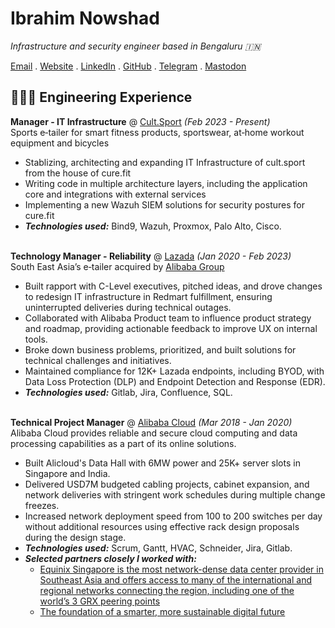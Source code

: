 # Ibrahim Nowshad

_Infrastructure and security engineer based in Bengaluru 🇮🇳_<br>

[Email](mailto:cv@ibn.slmail.me) . [Website](https://ibnunowshad.com/) . [LinkedIn](https://linkedin.com/in/ibnunowshad/) . [GitHub](https://github.com/ibnunowshad/) . [Telegram](https://t.me/ibnunowshad/) . [Mastodon](https://mastodon.social/@ibnunowshad)

## 👩🏼‍💻 Engineering Experience

**Manager - IT Infrastructure** @ [Cult.Sport](https://cultsport.com/) _(Feb 2023 - Present)_ <br>
Sports e‐tailer for smart fitness products, sportswear, at‐home workout equipment and bicycles
  - Stablizing, architecting and expanding IT Infrastructure of cult.sport from the house of cure.fit
  - Writing code in multiple architecture layers, including the application core and integrations with external services
  - Implementing a new Wazuh SIEM solutions for security postures for cure.fit
  - **_Technologies used:_** Bind9, Wazuh, Proxmox, Palo Alto, Cisco.
<br><br>

**Technology Manager - Reliability** @ [Lazada](https://lazada.com/) _(Jan 2020 - Feb 2023)_ <br>
South East Asia’s e‐tailer acquired by [Alibaba Group](https://www.alibabagroup.com)
  - Built rapport with C-Level executives, pitched ideas, and drove changes to redesign IT infrastructure in Redmart fulfillment, ensuring uninterrupted deliveries during technical outages.
  - Collaborated with Alibaba Product team to influence product strategy and roadmap, providing actionable feedback to improve UX on internal tools.
  - Broke down business problems, prioritized, and built solutions for technical challenges and initiatives.
  - Maintained compliance for 12K+ Lazada endpoints, including BYOD, with Data Loss Protection (DLP) and Endpoint Detection and Response (EDR).
  - **_Technologies used:_** Gitlab, Jira, Confluence, SQL.
<br><br>

**Technical Project Manager** @ [Alibaba Cloud](https://.alibabacloud.com/) _(Mar 2018 - Jan 2020)_ <br>
Alibaba Cloud provides reliable and secure cloud computing and data processing capabilities as a part of its online solutions.
  - Built Alicloud's Data Hall with 6MW power and 25K+ server slots in Singapore and India.
  - Delivered USD7M budgeted cabling projects, cabinet expansion, and network deliveries with stringent work schedules during multiple change freezes.
  - Increased network deployment speed from 100 to 200 switches per day without additional resources using effective rack design proposals during the design stage.
  - **_Technologies used:_** Scrum, Gantt, HVAC, Schneider, Jira, Gitlab.
  - **_Selected partners closely I worked with:_**
    - [Equinix Singapore is the most network-dense data center provider in Southeast Asia and offers access to many of the international and regional networks connecting the region, including one of the world’s 3 GRX peering points](https://www.equinix.sg/)
    - [The foundation of a smarter, more sustainable digital future](https://www.sttelemediagdc.com/)
    <br><br>